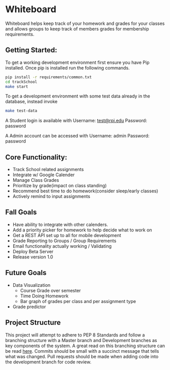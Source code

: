 Whiteboard
===

Whiteboard helps keep track of your homework and grades for your classes and allows groups to keep track of members grades for membership requirements.

Getting Started:
----------------
To get a working development environment first ensure you have Pip installed. Once pip is installed run the following commands.
```bash
pip install -r requirements/common.txt
cd trackSchool
make start
```

To get a development environment with some test data already in the database, instead invoke
```bash
make test-data
```

A Student login is available with 
Username: test@rpi.edu
Password: password

A Admin account can be accessed with
Username: admin
Password: password

Core Functionality:
-------------------
- Track School related assignments
- Integrate w/ Google Calender
- Manage Class Grades
- Prioritize by grade(impact on class standing)
- Recommend best time to do homework(consider sleep/early classes)
- Actively remind to input assignments

Fall Goals
------------
- Have ability to integrate with other calenders.
- Add a priority picker for homework to help decide what to work on
- Get a REST API set up to all for mobile development
- Grade Reporting to Groups / Group Requirements
- Email functionality actually working / Validating
- Deploy Beta Server
- Release version 1.0

Future Goals
------------

- Data Visualization
    - Course Grade over semester
    - Time Doing Homework
    - Bar graph of grades per class and per assignment type
- Grade predictor

Project Structure
-----------------

This project will attempt to adhere to PEP 8 Standards and follow a branching structure with a Master branch and Development branches as key components of the system. A great read on this branching structure can be read [here](http://nvie.com/posts/a-successful-git-branching-model/). Commits should be small with a succinct message that tells what was changed. Pull requests should be made when adding code into the development branch for code review.